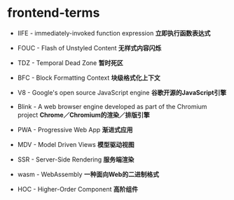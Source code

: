 # frontend-terms

- IIFE - immediately-invoked function expression **立即执行函数表达式**

- FOUC - Flash of Unstyled Content **无样式内容闪烁**

- TDZ - Temporal Dead Zone **暂时死区**

- BFC - Block Formatting Context **块级格式化上下文**

- V8 - Google's open source JavaScript engine **谷歌开源的JavaScript引擎**

- Blink - A web browser engine developed as part of the Chromium project **Chrome／Chromium的渲染／排版引擎**

- PWA - Progressive Web App **渐进式应用**

- MDV - Model Driven Views **模型驱动视图**

- SSR - Server-Side Rendering **服务端渲染**

- wasm - WebAssembly **一种面向Web的二进制格式**

- HOC - Higher-Order Component **高阶组件**
